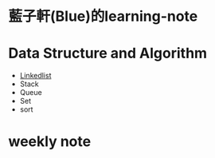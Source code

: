 # 藍子軒(Blue)的learning-note

# Data Structure and Algorithm
- [Linkedlist](https://github.com/bluejade2040/learning-note/blob/master/week1/linked%20list)
- Stack
- Queue
- Set
- sort

# weekly note

